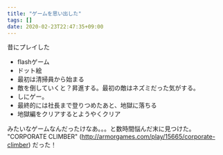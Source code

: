 ```yaml
---
title: "ゲームを思い出した"
tags: []
date: 2020-02-23T22:47:35+09:00
---
```


昔にプレイした

- flashゲーム  
- ドット絵  
- 最初は清掃員から始まる  
- 敵を倒していくと？昇進する。最初の敵はネズミだった気がする。  
- しにゲー。  
- 最終的には社長まで登りつめたあと、地獄に落ちる  
- 地獄編をクリアするとようやくクリア

みたいなゲームなんだったけなあ。。。と数時間悩んだ末に見つけた。  
"CORPORATE CLIMBER" (<http://armorgames.com/play/15665/corporate-climber>) だった！

